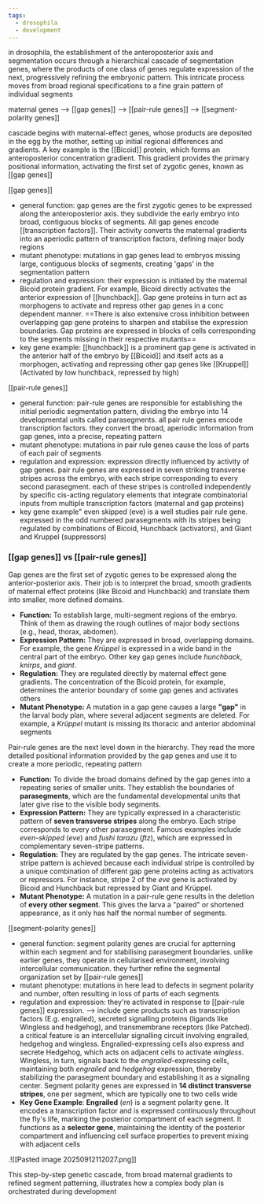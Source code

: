 ```yaml
---
tags:
  - drosophila
  - development
---
```

in drosophila, the establishment of the anteroposterior axis and segmentation occurs through a hierarchical cascade of segmentation genes, where the products of one class of genes regulate expression of the next, progressively refining the embryonic pattern. This intricate process moves from broad regional specifications to a fine grain pattern of individual segments

maternal genes --> [[gap genes]] --> [[pair-rule genes]] --> [[segment-polarity genes]]

cascade begins with maternal-effect genes, whose products are deposited in the egg by the mother, setting up initial regional differences and gradients. A key example is the [[Bicoid]] protein, which forms an anteroposterior concentration gradient. This gradient provides the primary positional information, activating the first set of zygotic genes, known as [[gap genes]]

[[gap genes]]
- general function: gap genes are the first zygotic genes to be expressed along the anteroposterior axis. they subdivide the early embryo into broad, contiguous blocks of segments. All gap genes encode [[transcription factors]]. Their activity converts the maternal gradients into an aperiodic pattern of transcription factors, defining major body regions
- mutant phenotype: mutations in gap genes lead to embryos missing large, contiguous blocks of segments, creating 'gaps' in the segmentation pattern
- regulation and expression: their expression is initiated by the maternal Bicoid protein gradient. For example, Bicoid directly activates the anterior expression of [[hunchback]]. Gap gene proteins in turn act as morphogens to activate and repress other gap genes in a conc dependent manner. ==There is also extensive cross inhibition between overlapping gap gene proteins to sharpen and stabilise the expression boundaries. Gap proteins are expressed in blocks of cells corresponding to the segments missing in their respective mutants==
- key gene example: [[hunchback]] is a prominent gap gene is activated in the anterior half of the embryo by [[Bicoid]] and itself acts as a morphogen, activating and repressing other gap genes like [[Kruppel]] (Activated by low hunchback, repressed by high)

[[pair-rule genes]]
- general function: pair-rule genes are responsible for establishing the initial periodic segmentation pattern, dividing the embryo into 14 developmental units called parasegments. all pair rule genes encode transcription factors. they convert the broad, aperiodic information from gap genes, into a precise, repeating pattern
- mutant phenotype: mutations in pair rule genes cause the loss of parts of each pair of segments 
- regulation and expression: expression directly influenced by activity of gap genes. pair rule genes are expressed in seven striking transverse stripes across the embryo, with each stripe corresponding to every second parasegment. each of these stripes is controlled independently by specific cis-acting regulatory elements that integrate combinatorial inputs from multiple transcription factors (maternal and gap proteins)
- key gene example" even skipped (eve) is a well studies pair rule gene. expressed in the odd numbered parasegments with its stripes being regulated by combinations of Bicoid, Hunchback (activators), and Giant and Kruppel (suppressors)

### [[gap genes]] vs [[pair-rule genes]]

Gap genes are the first set of zygotic genes to be expressed along the anterior-posterior axis. Their job is to interpret the broad, smooth gradients of maternal effect proteins (like Bicoid and Hunchback) and translate them into smaller, more defined domains.
- **Function:** To establish large, multi-segment regions of the embryo. Think of them as drawing the rough outlines of major body sections (e.g., head, thorax, abdomen).
- **Expression Pattern:** They are expressed in broad, overlapping domains. For example, the gene _Krüppel_ is expressed in a wide band in the central part of the embryo. Other key gap genes include _hunchback_, _knirps_, and _giant_.
- **Regulation:** They are regulated directly by maternal effect gene gradients. The concentration of the Bicoid protein, for example, determines the anterior boundary of some gap genes and activates others
- **Mutant Phenotype:** A mutation in a gap gene causes a large **"gap"** in the larval body plan, where several adjacent segments are deleted. For example, a _Krüppel_ mutant is missing its thoracic and anterior abdominal segments

Pair-rule genes are the next level down in the hierarchy. They read the more detailed positional information provided by the gap genes and use it to create a more periodic, repeating pattern
- **Function:** To divide the broad domains defined by the gap genes into a repeating series of smaller units. They establish the boundaries of **parasegments**, which are the fundamental developmental units that later give rise to the visible body segments.
- **Expression Pattern:** They are typically expressed in a characteristic pattern of **seven transverse stripes** along the embryo. Each stripe corresponds to every other parasegment. Famous examples include _even-skipped_ (_eve_) and _fushi tarazu_ (_ftz_), which are expressed in complementary seven-stripe patterns.
- **Regulation:** They are regulated by the gap genes. The intricate seven-stripe pattern is achieved because each individual stripe is controlled by a unique combination of different gap gene proteins acting as activators or repressors. For instance, stripe 2 of the _eve_ gene is activated by Bicoid and Hunchback but repressed by Giant and Krüppel.
- **Mutant Phenotype:** A mutation in a pair-rule gene results in the deletion of **every other segment**. This gives the larva a "paired" or shortened appearance, as it only has half the normal number of segments.

[[segment-polarity genes]]
- general function: segment polarity genes are crucial for aptterning within each segment and for stabilising parasegment boundaries. unlike earlier genes, they operate in cellularised environment, involving intercellular communication. they further refine the segmental organization set by [[pair-rule genes]]
- mutant phenotype: mutations in here lead to defects in segment polarity and number, often resulting in loss of parts of each segments
- regulation and expression: they're activated in response to [[pair-rule genes]] expression. --> include gene products such as transcription factors (E.g. engrailed), secreted signalling proteins (ligands like Wingless and hedgehog), and transmembrane receptors (like Patched). a critical feature is an intercellular signalling circuit involving engrailed, hedgehog and wingless. Engrailed-expressing cells also express and secrete Hedgehog, which acts on adjacent cells to activate _wingless_. Wingless, in turn, signals back to the _engrailed_-expressing cells, maintaining both _engrailed_ and _hedgehog_ expression, thereby stabilizing the parasegment boundary and establishing it as a signaling center. Segment polarity genes are expressed in **14 distinct transverse stripes**, one per segment, which are typically one to two cells wide
- **Key Gene Example**: **Engrailed** (_en_) is a segment polarity gene. It encodes a transcription factor and is expressed continuously throughout the fly's life, marking the posterior compartment of each segment. It functions as a **selector gene**, maintaining the identity of the posterior compartment and influencing cell surface properties to prevent mixing with adjacent cells

.![[Pasted image 20250912112027.png]]

This step-by-step genetic cascade, from broad maternal gradients to refined segment patterning, illustrates how a complex body plan is orchestrated during development